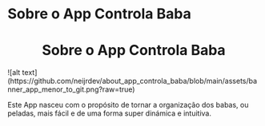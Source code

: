 # Sobre o App Controla Baba

<h1 align="center">Sobre o App Controla Baba</h1>
![alt text](https://github.com/neijrdev/about_app_controla_baba/blob/main/assets/banner_app_menor_to_git.png?raw=true)

Este App nasceu com o propósito de tornar a organização dos babas, ou peladas, mais fácil e de uma forma super dinámica e intuitiva.


